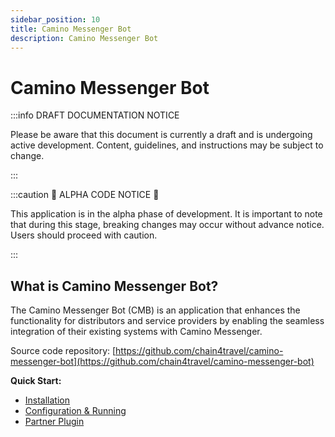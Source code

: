 ```yaml
---
sidebar_position: 10
title: Camino Messenger Bot
description: Camino Messenger Bot
---
```


# Camino Messenger Bot

:::info DRAFT DOCUMENTATION NOTICE

Please be aware that this document is currently a draft and is undergoing
active development. Content, guidelines, and instructions may be subject to
change.

:::

:::caution 🚧 ALPHA CODE NOTICE 🚧

This application is in the alpha phase of development. It is important to note
that during this stage, breaking changes may occur without advance notice.
Users should proceed with caution.

:::

## What is Camino Messenger Bot?

The Camino Messenger Bot (CMB) is an application that enhances the
functionality for distributors and service providers by enabling the seamless
integration of their existing systems with Camino Messenger.

Source code repository: [https://github.com/chain4travel/camino-messenger-bot](https://github.com/chain4travel/camino-messenger-bot)

**Quick Start:**

- [Installation](installation)
- [Configuration & Running](configuration)
- [Partner Plugin](partner-plugin)
